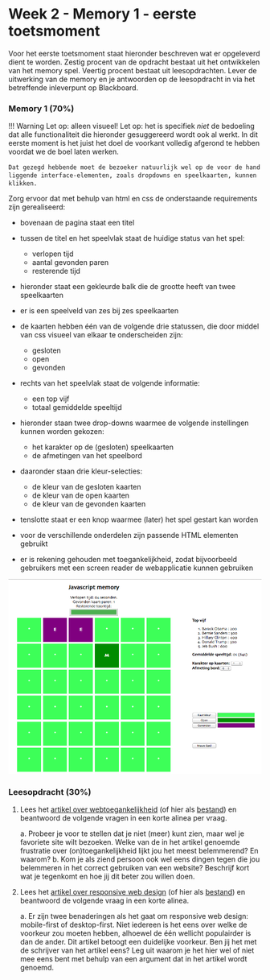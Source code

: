 # Week 2 - Memory 1 - eerste toetsmoment

Voor het eerste toetsmoment staat hieronder beschreven wat er opgeleverd dient te worden. Zestig procent van de opdracht bestaat uit het ontwikkelen van het memory spel. Veertig procent bestaat uit leesopdrachten. Lever de uitwerking van de memory en je antwoorden op de leesopdracht in via het betreffende inleverpunt op Blackboard.

### Memory 1 (70%)

!!! Warning Let op: alleen visueel!
    Let op: het is specifiek *niet* de bedoeling dat alle functionaliteit die hieronder gesuggereerd wordt ook al werkt. In dit eerste moment is het juist het doel de voorkant volledig afgerond te hebben voordat we de boel laten werken.

    Dat gezegd hebbende moet de bezoeker natuurlijk wel op de voor de hand liggende interface-elementen, zoals dropdowns en speelkaarten, kunnen klikken.

Zorg ervoor dat met behulp van html en css de onderstaande requirements zijn gerealiseerd:

- bovenaan de pagina staat een titel
- tussen de titel en het speelvlak staat de huidige status van het spel:
    - verlopen tijd
    - aantal gevonden paren
    - resterende tijd

- hieronder staat een gekleurde balk die de grootte heeft van twee speelkaarten
- er is een speelveld van zes bij zes speelkaarten
- de kaarten hebben één van de volgende drie statussen, die door middel van css visueel van elkaar te onderscheiden zijn:
    - gesloten
    - open
    - gevonden
- rechts van het speelvlak staat de volgende informatie:
    - een top vijf
    - totaal gemiddelde speeltijd
- hieronder staan twee drop-downs waarmee de volgende instellingen kunnen worden gekozen:
    - het karakter op de (gesloten) speelkaarten
    - de afmetingen van het speelbord
- daaronder staan drie kleur-selecties:
    - de kleur van de gesloten kaarten
    - de kleur van de open kaarten
    - de kleur van de gevonden kaarten
- tenslotte staat er een knop waarmee (later) het spel gestart kan worden
- voor de verschillende onderdelen zijn passende HTML elementen gebruikt
- er is rekening gehouden met toegankelijkheid, zodat bijvoorbeeld gebruikers met een screen reader de webapplicatie kunnen gebruiken

![Het memory-spel zoals het er uit kan komen te zien](../imgs/memory-demo.png)

### Leesopdracht (30%)

1. Lees het [artikel over webtoegankelijkheid](https://bighack.org/5-most-annoying-website-features-i-face-as-a-blind-screen-reader-user-accessibility/) (of hier als [bestand](../materialen/week2-flexbox/toegankelijkheid.pdf)) en beantwoord de volgende vragen in een korte alinea per vraag.

    a. Probeer je voor te stellen dat je niet (meer) kunt zien, maar wel je favoriete site wilt bezoeken. Welke van de in het artikel genoemde frustratie over (on)toegankelijkheid lijkt jou het meest belemmerend? En waarom?
    b. Kom je als ziend persoon ook wel eens dingen tegen die jou belemmeren in het correct gebruiken van een website? Beschrijf kort wat je tegenkomt en hoe jij dit beter zou willen doen.

2. Lees het [artikel over responsive web design](https://www.freecodecamp.org/news/taking-the-right-approach-to-responsive-web-design/) (of hier als [bestand](../materialen/week2-flexbox/responsive.pdf)) en beantwoord de volgende vraag in een korte alinea.

    a. Er zijn twee benaderingen als het gaat om responsive web design: mobile-first of desktop-first. Niet iedereen is het eens over welke de voorkeur zou moeten hebben, alhoewel de één wellicht populairder is dan de ander. Dit artikel betoogt een duidelijke voorkeur. Ben jij het met de schrijver van het artikel eens? Leg uit waarom je het hier wel of niet mee eens bent met behulp van een argument dat in het artikel wordt genoemd.
